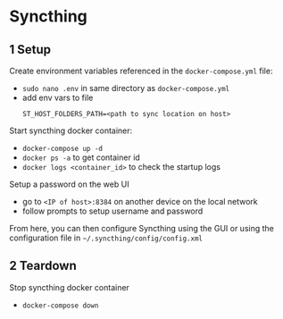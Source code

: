 # Syncthing

## 1 Setup

Create environment variables referenced in the ``docker-compose.yml`` file:
- ``sudo nano .env`` in same directory as ``docker-compose.yml``
- add env vars to file
    ```
    ST_HOST_FOLDERS_PATH=<path to sync location on host>
    ```

Start syncthing docker container:
- ``docker-compose up -d`` 
- ``docker ps -a`` to get container id
- ``docker logs <container_id>`` to check the startup logs

Setup a password on the web UI
- go to  ``<IP of host>:8384`` on another device on the local network
- follow prompts to setup username and password

From here, you can then configure Syncthing using the GUI or using the configuration file in ``~/.syncthing/config/config.xml``

## 2 Teardown

Stop syncthing docker container
- ``docker-compose down``

